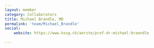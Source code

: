 ```yaml
---
layout: member
category: Collaborators
title: Michael Brandle, MD
permalink: 'team/Michael_Brandle'
social:
    website: https://www.kssg.ch/aerzte/prof-dr-michael-braendle
    
---
```


